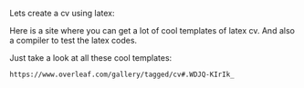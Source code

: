 Lets create a cv using latex:

Here is a site where you can get a lot of cool templates of latex cv. And also a compiler to test the latex codes.

Just take a look at all these cool templates:
```
https://www.overleaf.com/gallery/tagged/cv#.WDJQ-KIrIk_
```
